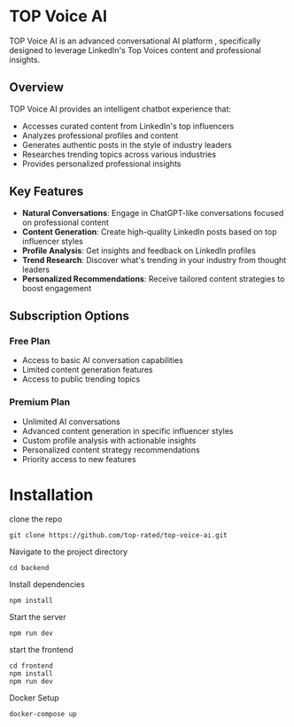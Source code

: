 # TOP Voice AI

TOP Voice AI is an advanced conversational AI platform , specifically designed to leverage LinkedIn's Top Voices content and professional insights.

## Overview

TOP Voice AI provides an intelligent chatbot experience that:

- Accesses curated content from LinkedIn's top influencers
- Analyzes professional profiles and content
- Generates authentic posts in the style of industry leaders
- Researches trending topics across various industries
- Provides personalized professional insights

## Key Features

- **Natural Conversations**: Engage in ChatGPT-like conversations focused on professional content
- **Content Generation**: Create high-quality LinkedIn posts based on top influencer styles
- **Profile Analysis**: Get insights and feedback on LinkedIn profiles
- **Trend Research**: Discover what's trending in your industry from thought leaders
- **Personalized Recommendations**: Receive tailored content strategies to boost engagement

## Subscription Options

### Free Plan

- Access to basic AI conversation capabilities
- Limited content generation features
- Access to public trending topics

### Premium Plan

- Unlimited AI conversations
- Advanced content generation in specific influencer styles
- Custom profile analysis with actionable insights
- Personalized content strategy recommendations
- Priority access to new features

# Installation

clone the repo

```
git clone https://github.com/top-rated/top-voice-ai.git
```

Navigate to the project directory

```
cd backend
```

Install dependencies

```
npm install
```

Start the server

```
npm run dev
```

start the frontend

```
cd frontend
npm install
npm run dev
```

Docker Setup

```
docker-compose up
```
